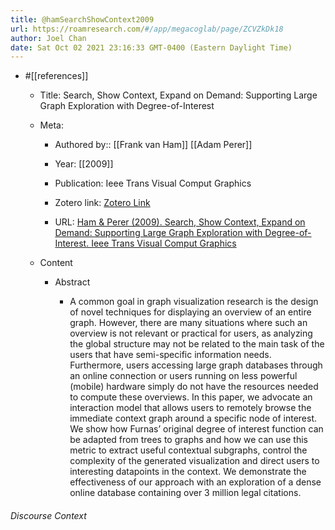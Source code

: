 ```yaml
---
title: @hamSearchShowContext2009
url: https://roamresearch.com/#/app/megacoglab/page/ZCVZkDk18
author: Joel Chan
date: Sat Oct 02 2021 23:16:33 GMT-0400 (Eastern Daylight Time)
---
```


- #[[references]]

    - Title: Search, Show Context, Expand on Demand: Supporting Large Graph Exploration with Degree-of-Interest

    - Meta:

        - Authored by:: [[Frank van Ham]] [[Adam Perer]]

        - Year: [[2009]]

        - Publication: Ieee Trans Visual Comput Graphics

        - Zotero link: [Zotero Link](zotero://select/items/7_BAHYNFVB)

        - URL: [Ham & Perer (2009). Search, Show Context, Expand on Demand: Supporting Large Graph Exploration with Degree-of-Interest. Ieee Trans Visual Comput Graphics](undefined)

    - Content

        - Abstract

            - A common goal in graph visualization research is the design of novel techniques for displaying an overview of an entire graph. However, there are many situations where such an overview is not relevant or practical for users, as analyzing the global structure may not be related to the main task of the users that have semi-specific information needs. Furthermore, users accessing large graph databases through an online connection or users running on less powerful (mobile) hardware simply do not have the resources needed to compute these overviews. In this paper, we advocate an interaction model that allows users to remotely browse the immediate context graph around a specific node of interest. We show how Furnas’ original degree of interest function can be adapted from trees to graphs and how we can use this metric to extract useful contextual subgraphs, control the complexity of the generated visualization and direct users to interesting datapoints in the context. We demonstrate the effectiveness of our approach with an exploration of a dense online database containing over 3 million legal citations.

###### Discourse Context


